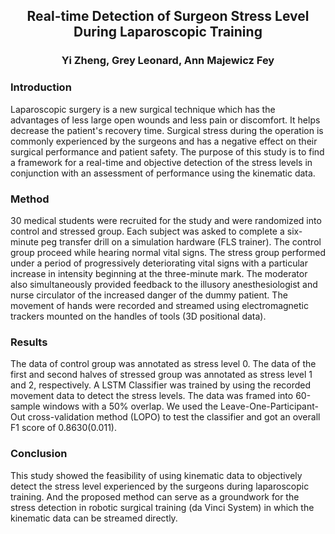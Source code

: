 <div align="center"> <h2> Real-time Detection of Surgeon Stress Level During Laparoscopic Training </h2> </div>

<div align="center"> <h3> Yi Zheng, Grey Leonard, Ann Majewicz Fey </h3> </div>

### Introduction
Laparoscopic surgery is a new surgical technique which has the advantages of less large open wounds and less pain or
discomfort. It helps decrease the patient's recovery time. Surgical stress during the operation is commonly experienced by
the surgeons and has a negative effect on their surgical performance and patient safety. The purpose of this study is to find a
framework for a real-time and objective detection of the stress levels in conjunction with an assessment of performance using
the kinematic data.

### Method
30 medical students were recruited for the study and were randomized into control and stressed group. Each subject was
asked to complete a six-minute peg transfer drill on a simulation hardware (FLS trainer). The control group proceed while
hearing normal vital signs. The stress group performed under a period of progressively deteriorating vital signs with a
particular increase in intensity beginning at the three-minute mark. The moderator also simultaneously provided feedback
to the illusory anesthesiologist and nurse circulator of the increased danger of the dummy patient. The movement of hands
were recorded and streamed using electromagnetic trackers mounted on the handles of tools (3D positional data).

### Results
The data of control group was annotated as stress level 0. The data of the first and second halves of stressed group was
annotated as stress level 1 and 2, respectively. A LSTM Classifier was trained by using the recorded movement data to detect
the stress levels. The data was framed into 60-sample windows with a 50% overlap. We used the Leave-One-Participant-Out
cross-validation method (LOPO) to test the classifier and got an overall F1 score of 0.8630(0.011).

### Conclusion
This study showed the feasibility of using kinematic data to objectively detect the stress level experienced by the surgeons
during laparoscopic training. And the proposed method can serve as a groundwork for the stress detection in robotic surgical
training (da Vinci System) in which the kinematic data can be streamed directly.
